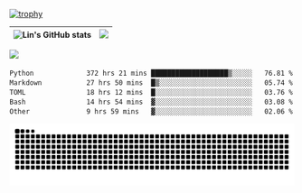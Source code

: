 [![trophy](https://github-profile-trophy.vercel.app/?username=ocss884&column=7)](https://github.com/ocss884)

| ![Lin's GitHub stats](https://github-readme-stats.vercel.app/api?username=ocss884&show_icons=true&hide_border=True&count_private=true) | ![](https://github-readme-streak-stats.herokuapp.com?user=ocss884&hide_border=true&date_format=M%20j%5B%2C%20Y%5D&ring=7EDDCF&fire=7EDDCF") |
| ------------------------------------------------------------ | ------------------------------------------------------------ |

![](https://komarev.com/ghpvc/?username=ocss884&color=brightgreen)

<!--START_SECTION:waka-->

```txt
Python             372 hrs 21 mins ███████████████████▒░░░░░   76.81 %
Markdown           27 hrs 50 mins  █▒░░░░░░░░░░░░░░░░░░░░░░░   05.74 %
TOML               18 hrs 12 mins  █░░░░░░░░░░░░░░░░░░░░░░░░   03.76 %
Bash               14 hrs 54 mins  ▓░░░░░░░░░░░░░░░░░░░░░░░░   03.08 %
Other              9 hrs 59 mins   ▓░░░░░░░░░░░░░░░░░░░░░░░░   02.06 %
```

<!--END_SECTION:waka-->

<p align="center">
   <img src="https://github.com/ocss884/ocss884/blob/output/github-snake.svg" alt="snake">
</p>
